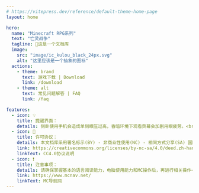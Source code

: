 ```yaml
---
# https://vitepress.dev/reference/default-theme-home-page
layout: home

hero:
  name: "Minecraft RPG系列"
  text: "亡灵战争"
  tagline: 📑这是一个文档库
  image:
    src: "image/ic_kulou_black_24px.svg"
    alt: "这里应该是一个抽象的图标"
  actions:
    - theme: brand
      text: 游戏下载 | Download
      link: /download
    - theme: alt
      text: 常见问题解答 | FAQ
      link: /faq

features:
  - icon: 💡
    title: 提醒界面：
    details: 侧卧使用手机会造成单侧眼压过高，昏暗环境下观看荧幕会加剧用眼疲劳。<br/>为了你的眼部健康，请在明亮的环境下阅读此文章并进行游戏w~
  - icon: 🚫
    title: 许可协议：
    details: 本文档库采用署名标示(BY) - 非商业性使用(NC) - 相同方式分享(SA) 国际许可协议CC 4.0 协议，进行许可。
    link: https://creativecommons.org/licenses/by-nc-sa/4.0/deed.zh-hans
    linkText: CC4.0协议说明
  - icon: ❗
    title: 注意事项：
    details: 请确保掌握基本的语言阅读能力，电脑使用能力和MC操作后，再进行相关操作~<br/>我们无法提供任何基础能力的售后服务w~
    link: https://www.mcnav.net/
    linkText: MC导航网
---
```

